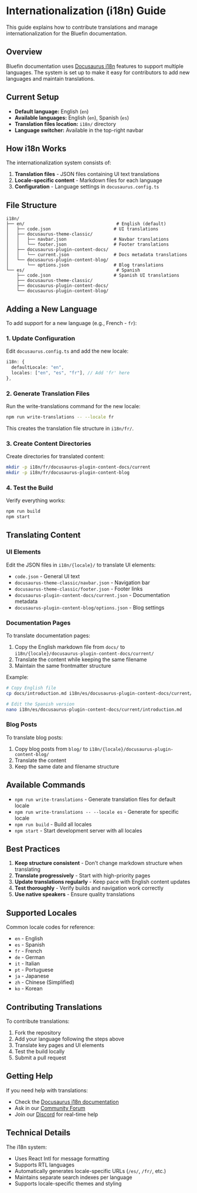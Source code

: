 # Internationalization (i18n) Guide

This guide explains how to contribute translations and manage internationalization for the Bluefin documentation.

## Overview

Bluefin documentation uses [Docusaurus i18n](https://docusaurus.io/docs/i18n/introduction) features to support multiple languages. The system is set up to make it easy for contributors to add new languages and maintain translations.

## Current Setup

- **Default language:** English (`en`)
- **Available languages:** English (`en`), Spanish (`es`)
- **Translation files location:** `i18n/` directory
- **Language switcher:** Available in the top-right navbar

## How i18n Works

The internationalization system consists of:

1. **Translation files** - JSON files containing UI text translations
2. **Locale-specific content** - Markdown files for each language
3. **Configuration** - Language settings in `docusaurus.config.ts`

## File Structure

```
i18n/
├── en/                                   # English (default)
│   ├── code.json                        # UI translations
│   ├── docusaurus-theme-classic/
│   │   ├── navbar.json                  # Navbar translations
│   │   └── footer.json                  # Footer translations
│   ├── docusaurus-plugin-content-docs/
│   │   └── current.json                 # Docs metadata translations
│   └── docusaurus-plugin-content-blog/
│       └── options.json                 # Blog translations
└── es/                                   # Spanish
    ├── code.json                        # Spanish UI translations
    ├── docusaurus-theme-classic/
    ├── docusaurus-plugin-content-docs/
    └── docusaurus-plugin-content-blog/
```

## Adding a New Language

To add support for a new language (e.g., French - `fr`):

### 1. Update Configuration

Edit `docusaurus.config.ts` and add the new locale:

```typescript
i18n: {
  defaultLocale: "en",
  locales: ["en", "es", "fr"], // Add 'fr' here
},
```

### 2. Generate Translation Files

Run the write-translations command for the new locale:

```bash
npm run write-translations -- --locale fr
```

This creates the translation file structure in `i18n/fr/`.

### 3. Create Content Directories

Create directories for translated content:

```bash
mkdir -p i18n/fr/docusaurus-plugin-content-docs/current
mkdir -p i18n/fr/docusaurus-plugin-content-blog
```

### 4. Test the Build

Verify everything works:

```bash
npm run build
npm start
```

## Translating Content

### UI Elements

Edit the JSON files in `i18n/{locale}/` to translate UI elements:

- `code.json` - General UI text
- `docusaurus-theme-classic/navbar.json` - Navigation bar
- `docusaurus-theme-classic/footer.json` - Footer links
- `docusaurus-plugin-content-docs/current.json` - Documentation metadata
- `docusaurus-plugin-content-blog/options.json` - Blog settings

### Documentation Pages

To translate documentation pages:

1. Copy the English markdown file from `docs/` to `i18n/{locale}/docusaurus-plugin-content-docs/current/`
2. Translate the content while keeping the same filename
3. Maintain the same frontmatter structure

Example:
```bash
# Copy English file
cp docs/introduction.md i18n/es/docusaurus-plugin-content-docs/current/

# Edit the Spanish version
nano i18n/es/docusaurus-plugin-content-docs/current/introduction.md
```

### Blog Posts

To translate blog posts:

1. Copy blog posts from `blog/` to `i18n/{locale}/docusaurus-plugin-content-blog/`
2. Translate the content
3. Keep the same date and filename structure

## Available Commands

- `npm run write-translations` - Generate translation files for default locale
- `npm run write-translations -- --locale es` - Generate for specific locale
- `npm run build` - Build all locales
- `npm start` - Start development server with all locales

## Best Practices

1. **Keep structure consistent** - Don't change markdown structure when translating
2. **Translate progressively** - Start with high-priority pages
3. **Update translations regularly** - Keep pace with English content updates
4. **Test thoroughly** - Verify builds and navigation work correctly
5. **Use native speakers** - Ensure quality translations

## Supported Locales

Common locale codes for reference:
- `en` - English
- `es` - Spanish
- `fr` - French
- `de` - German
- `it` - Italian
- `pt` - Portuguese
- `ja` - Japanese
- `zh` - Chinese (Simplified)
- `ko` - Korean

## Contributing Translations

To contribute translations:

1. Fork the repository
2. Add your language following the steps above
3. Translate key pages and UI elements
4. Test the build locally
5. Submit a pull request

## Getting Help

If you need help with translations:
- Check the [Docusaurus i18n documentation](https://docusaurus.io/docs/i18n/introduction)
- Ask in our [Community Forum](https://github.com/ublue-os/bluefin/discussions)
- Join our [Discord](https://discord.gg/XUC8cANVHy) for real-time help

## Technical Details

The i18n system:
- Uses React Intl for message formatting
- Supports RTL languages
- Automatically generates locale-specific URLs (`/es/`, `/fr/`, etc.)
- Maintains separate search indexes per language
- Supports locale-specific themes and styling